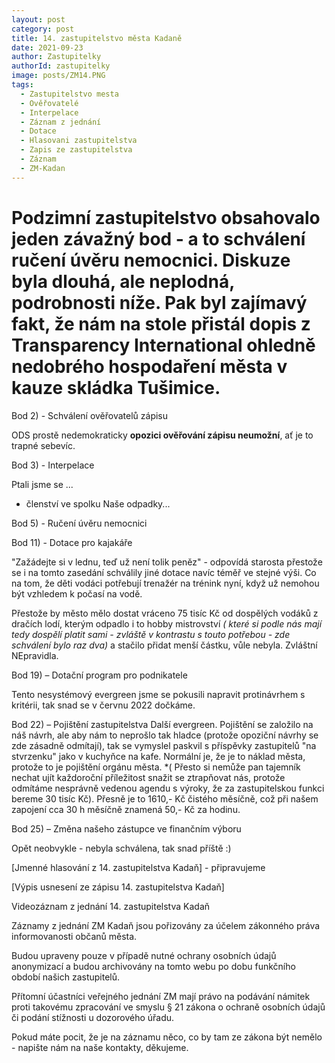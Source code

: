 ```yaml
---
layout: post
category: post
title: 14. zastupitelstvo města Kadaně
date: 2021-09-23
author: Zastupitelky
authorId: zastupitelky
image: posts/ZM14.PNG
tags:
  - Zastupitelstvo mesta
  - Ověřovatelé
  - Interpelace
  - Záznam z jednání
  - Dotace
  - Hlasovani zastupitelstva
  - Zapis ze zastupitelstva
  - Záznam 
  - ZM-Kadan
---
```


# Podzimní zastupitelstvo obsahovalo jeden závažný bod - a to schválení ručení úvěru nemocnici. Diskuze byla dlouhá, ale neplodná, podrobnosti níže. Pak byl zajímavý fakt, že nám na stole přistál dopis z Transparency International ohledně nedobrého hospodaření města v kauze skládka Tušimice.


Bod 2) - Schválení ověřovatelů zápisu

ODS prostě nedemokraticky **opozici ověřování zápisu neumožní**, ať je to trapné sebevíc.

Bod 3) - Interpelace

Ptali jsme se ...
 + členství ve spolku Naše odpadky...

Bod 5) - Ručení úvěru nemocnici 

Bod 11) - Dotace pro kajakáře

"Zažádejte si v lednu, teď už není tolik peněz" - odpovídá starosta přestože se i na tomto zasedání schválily jiné dotace navíc téměř ve 
stejné výši. Co na tom, že děti vodáci potřebují trenažér na trénink nyní, když už nemohou být vzhledem k počasí na vodě.

Přestože by město mělo dostat vráceno 75 tisíc Kč od dospělých vodáků z dračích lodí, kterým odpadlo i to hobby mistrovství 
*( které si podle nás mají tedy dospělí platit sami - zvláště v kontrastu s touto potřebou - zde schválení bylo raz dva)*
a stačilo přidat menší částku, vůle nebyla. Zvláštní NEpravidla.

Bod 19) – Dotační program pro podnikatele

Tento nesystémový evergreen jsme se pokusili napravit protinávrhem s kritérii, tak snad se v červnu 2022 dočkáme.

Bod 22) – Pojištění zastupitelstva
Další evergreen. Pojištění se založilo na náš návrh, ale aby nám to neprošlo tak hladce (protože opoziční návrhy se zde zásadně odmítají), tak se vymyslel paskvil 
s příspěvky zastupitelů "na stvrzenku" jako v kuchyňce na kafe.
Normální je, že je to náklad města, protože to je pojištění orgánu města.
*( Přesto si nemůže pan tajemník nechat ujít každoroční příležitost snažit se ztrapňovat nás, protože odmítáme nesprávně vedenou agendu s výroky, že za zastupitelskou funkci
bereme 30 tisíc Kč). Přesně je to 1610,- Kč čistého měsíčně, což při našem zapojení cca 30 h měsíčně znamená 50,- Kč za hodinu. 

Bod 25) – Změna našeho zástupce ve finančním výboru

Opět neobvykle - nebyla schválena, tak snad příště :)



[Jmenné hlasování z 14. zastupitelstva Kadaň] - připravujeme

[Výpis usnesení ze zápisu 14. zastupitelstva Kadaň] 

Videozáznam z jednání 14. zastupitelstva Kadaň


Záznamy z jednání ZM Kadaň jsou pořizovány za účelem zákonného práva informovanosti občanů města.

Budou upraveny pouze v případě nutné ochrany osobních údajů anonymizací a budou archivovány na tomto webu po dobu funkčního období našich zastupitelů.

Přítomní účastníci veřejného jednání ZM mají právo na podávání námitek proti takovému zpracování ve smyslu § 21 zákona o ochraně osobních údajů či podání stížnosti u dozorového úřadu.

Pokud máte pocit, že je na záznamu něco, co by tam ze zákona být nemělo - napište nám na naše kontakty, děkujeme.


